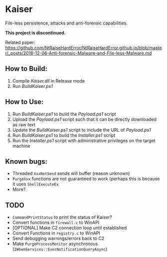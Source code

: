 # Kaiser
File-less persistence, attacks and anti-forensic capabilities.

**This project is discontinued.**

Related paper: https://github.com/NtRaiseHardError/NtRaiseHardError.github.io/blob/master/_posts/2018-12-06-Anti-forensic-Malware-and-File-less-Malware.md

## How to Build:

1. Compile _Kaiser.dll_ in Release mode
2. Run _BuildKaiser.ps1_

## How to Use:

1. Run _BuildKaiser.ps1_ to build the _Payload.ps1_ script
2. Upload the _Payload.ps1_ script such that it can be directly downloaded as raw text
3. Update the _BuildKaiser.ps1_ script to include the URL of _Payload.ps1_
4. Run _BuildKaiser.ps1_ to build the _Installer.ps1_ script
5. Run the _Installer.ps1_ script with administrative privileges on the target machine

## Known bugs:

* Threaded `XxxNetSend` sends will buffer (reason unknown)
* `PurgeXxx` functions are not guaranteed to work (perhaps this is because it uses `ShellExecuteEx`
* More?

## TODO

* `CommandPrintStatus` to print the status of Kaiser?
* Convert functions in `firewall.c` to WinAPI
* [OPTIONAL] Make C2 connection loop until established
*  Convert Functions in `registry.c` to WinAPI
* Send debugging warnings/errors back to C2
* Make `PurgeProcessMonitor` asynchronous (`IWbemServices::ExecNotificationQueryAsync`)
